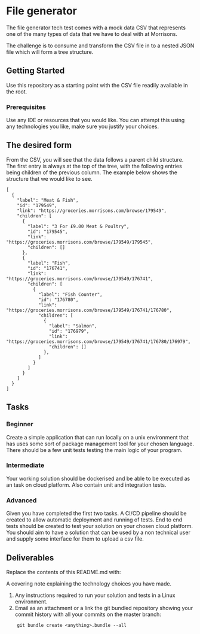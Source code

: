 # File generator

The file generator tech test comes with a mock data CSV that represents one of the many types of data that we have to deal with at Morrisons.

The challenge is to consume and transform the CSV file in to a nested JSON file which will form a tree structure.

## Getting Started

Use this repository as a starting point with the CSV file readily available in the root.

### Prerequisites

Use any IDE or resources that you would like. You can attempt this using any technologies you like, make sure you justify your choices.

## The desired form

From the CSV, you will see that the data follows a parent child structure. The first entry is always at the top of the tree, with the following entries being children of the previous column. The example below shows the structure that we would like to see.

```
[
  {
    "label": "Meat & Fish",
    "id": "179549",
    "link": "https://groceries.morrisons.com/browse/179549",
    "children": [
      {
        "label": "3 For £9.00 Meat & Poultry",
        "id": "179545",
        "link": "https://groceries.morrisons.com/browse/179549/179545",
        "children": []
      },
      {
        "label": "Fish",
        "id": "176741",
        "link": "https://groceries.morrisons.com/browse/179549/176741",
        "children": [
          {
            "label": "Fish Counter",
            "id": "176780",
            "link": "https://groceries.morrisons.com/browse/179549/176741/176780",
            "children": [
              {
                "label": "Salmon",
                "id": "176979",
                "link": "https://groceries.morrisons.com/browse/179549/176741/176780/176979",
                "children": []
              },
            ]
          }
        ]
      }
    ]
  }
]

```
## Tasks

### Beginner
Create a simple application that can run locally on a unix environment that has uses some sort of package management tool for your chosen language. There should be a few unit tests testing the main logic of your program.

### Intermediate
Your working solution should be dockerised and be able to be executed as an task on cloud platform. Also contain unit and integration tests.

### Advanced
Given you have completed the first two tasks. A CI/CD pipeline should be created to allow automatic deployment and running of tests. End to end tests should be created to test your solution on your chosen cloud platform. You should aim to have a solution that can be used by a non technical user and supply some interface for them to upload a csv file. 


## Deliverables

Replace the contents of this README.md with:

A covering note explaining the technology choices you have made.

1. Any instructions required to run your solution and tests in a Linux environment.
2. Email as an attachment or a link the git bundled repository showing your commit history with all your commits on the master branch:

```
    git bundle create <anything>.bundle --all
```
